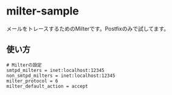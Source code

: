 # milter-sample

メールをトレースするためのMilterです。Postfixのみで試してます。

## 使い方

```
# Milterの設定
smtpd_milters = inet:localhost:12345
non_smtpd_milters = inet:localhost:12345
milter_protocol = 6
milter_default_action = accept
```
